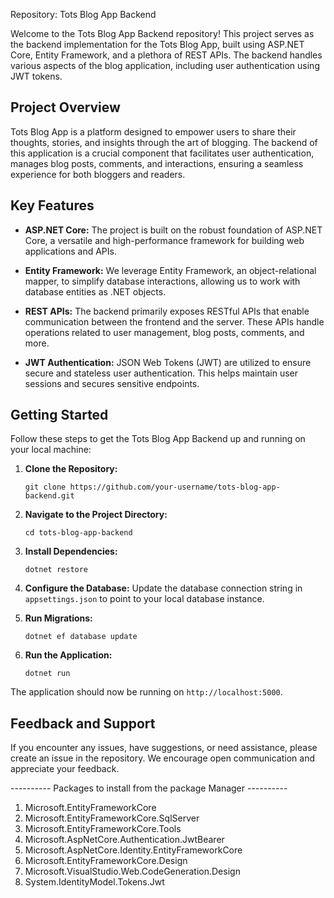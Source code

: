 Repository: Tots Blog App Backend

Welcome to the Tots Blog App Backend repository! This project serves as the backend implementation for the Tots Blog App, built using ASP.NET Core, Entity Framework, and a plethora of REST APIs. The backend handles various aspects of the blog application, including user authentication using JWT tokens.

## Project Overview

Tots Blog App is a platform designed to empower users to share their thoughts, stories, and insights through the art of blogging. The backend of this application is a crucial component that facilitates user authentication, manages blog posts, comments, and interactions, ensuring a seamless experience for both bloggers and readers.

## Key Features

- **ASP.NET Core:** The project is built on the robust foundation of ASP.NET Core, a versatile and high-performance framework for building web applications and APIs.

- **Entity Framework:** We leverage Entity Framework, an object-relational mapper, to simplify database interactions, allowing us to work with database entities as .NET objects.

- **REST APIs:** The backend primarily exposes RESTful APIs that enable communication between the frontend and the server. These APIs handle operations related to user management, blog posts, comments, and more.

- **JWT Authentication:** JSON Web Tokens (JWT) are utilized to ensure secure and stateless user authentication. This helps maintain user sessions and secures sensitive endpoints.

## Getting Started

Follow these steps to get the Tots Blog App Backend up and running on your local machine:

1. **Clone the Repository:**
   ```
   git clone https://github.com/your-username/tots-blog-app-backend.git
   ```

2. **Navigate to the Project Directory:**
   ```
   cd tots-blog-app-backend
   ```

3. **Install Dependencies:**
   ```
   dotnet restore
   ```

4. **Configure the Database:**
   Update the database connection string in `appsettings.json` to point to your local database instance.

5. **Run Migrations:**
   ```
   dotnet ef database update
   ```

6. **Run the Application:**
   ```
   dotnet run
   ```

The application should now be running on `http://localhost:5000`.


## Feedback and Support

If you encounter any issues, have suggestions, or need assistance, please create an issue in the repository. We encourage open communication and appreciate your feedback.

---------- Packages to install from the package Manager ----------
1. Microsoft.EntityFrameworkCore
2. Microsoft.EntityFrameworkCore.SqlServer
3. Microsoft.EntityFrameworkCore.Tools
4. Microsoft.AspNetCore.Authentication.JwtBearer
5. Microsoft.AspNetCore.Identity.EntityFrameworkCore
6. Microsoft.EntityFrameworkCore.Design
8. Microsoft.VisualStudio.Web.CodeGeneration.Design
9. System.IdentityModel.Tokens.Jwt